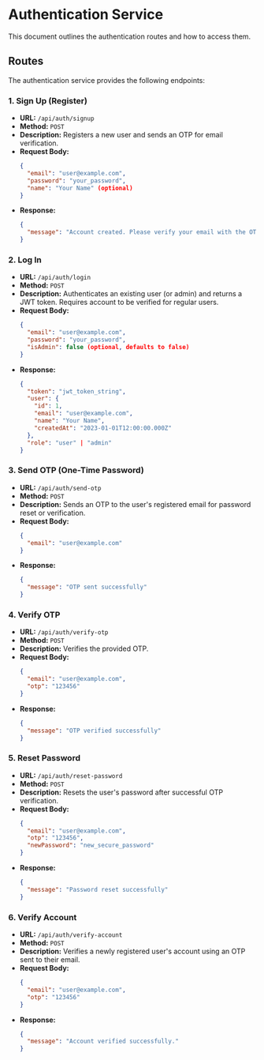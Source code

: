 # Authentication Service

This document outlines the authentication routes and how to access them.

## Routes

The authentication service provides the following endpoints:

### 1. Sign Up (Register)

- **URL:** `/api/auth/signup`
- **Method:** `POST`
- **Description:** Registers a new user and sends an OTP for email verification.
- **Request Body:**
  ```json
  {
    "email": "user@example.com",
    "password": "your_password",
    "name": "Your Name" (optional)
  }
  ```
- **Response:**
  ```json
  {
    "message": "Account created. Please verify your email with the OTP."
  }
  ```

### 2. Log In

- **URL:** `/api/auth/login`
- **Method:** `POST`
- **Description:** Authenticates an existing user (or admin) and returns a JWT token. Requires account to be verified for regular users.
- **Request Body:**
  ```json
  {
    "email": "user@example.com",
    "password": "your_password",
    "isAdmin": false (optional, defaults to false)
  }
  ```
- **Response:**
  ```json
  {
    "token": "jwt_token_string",
    "user": {
      "id": 1,
      "email": "user@example.com",
      "name": "Your Name",
      "createdAt": "2023-01-01T12:00:00.000Z"
    },
    "role": "user" | "admin"
  }
  ```

### 3. Send OTP (One-Time Password)

- **URL:** `/api/auth/send-otp`
- **Method:** `POST`
- **Description:** Sends an OTP to the user's registered email for password reset or verification.
- **Request Body:**
  ```json
  {
    "email": "user@example.com"
  }
  ```
- **Response:**
  ```json
  {
    "message": "OTP sent successfully"
  }
  ```

### 4. Verify OTP

- **URL:** `/api/auth/verify-otp`
- **Method:** `POST`
- **Description:** Verifies the provided OTP.
- **Request Body:**
  ```json
  {
    "email": "user@example.com",
    "otp": "123456"
  }
  ```
- **Response:**
  ```json
  {
    "message": "OTP verified successfully"
  }
  ```

### 5. Reset Password

- **URL:** `/api/auth/reset-password`
- **Method:** `POST`
- **Description:** Resets the user's password after successful OTP verification.
- **Request Body:**
  ```json
  {
    "email": "user@example.com",
    "otp": "123456",
    "newPassword": "new_secure_password"
  }
  ```
- **Response:**
  ```json
  {
    "message": "Password reset successfully"
  }
  ```

### 6. Verify Account

- **URL:** `/api/auth/verify-account`
- **Method:** `POST`
- **Description:** Verifies a newly registered user's account using an OTP sent to their email.
- **Request Body:**
  ```json
  {
    "email": "user@example.com",
    "otp": "123456"
  }
  ```
- **Response:**
  ```json
  {
    "message": "Account verified successfully."
  }
  ```
